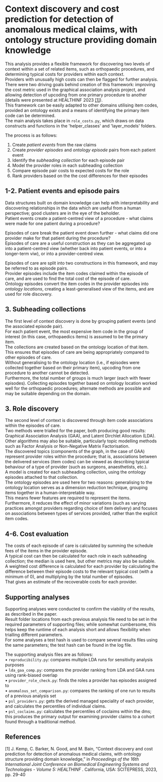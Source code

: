 # Context discovery and cost prediction for detection of anomalous medical claims, with ontology structure providing domain knowledge
This analysis provides a flexible framework for discovering two levels of context within a set of related items, such as orthopaedic procedures, and determining typical costs for providers within each context. <br/>
Providers with unusually high costs can then be flagged for further analysis. <br/>
There were two driving goals behind creation of this framework: improving the cost metric used in the graphical association analysis project, and allowing detection of upcoding from one primary procedure to another (details were presented at HEALTHINF 2023 [[1]](#1)). <br/>
This framework can be easily adapted to other domains utilising item codes, provided an ontology exists and a means of identifying the primary item code can be determined. <br/>
The main analysis takes place in `role_costs.py`, which draws on data constructs and functions in the 'helper_classes' and 'layer_models' folders. <br/>

The process is as follows:
1. Create *patient events* from the raw claims
2. Create *provider episodes* and *ontology episode* pairs from each patient event
3. Identify the *subheading collection* for each episode pair
4. Model the provider roles in each subheading collection
5. Compare episode pair costs to expected costs for the role
6. Rank providers based on the the cost differences for their episodes

## 1-2. Patient events and episode pairs ##
Data structures built on domain knowledge can help with interpretability and discovering relationships in the data which are useful from a human perspective; good clusters are in the eye of the beholder. <br/>
Patient events create a patient-centred view of a procedure - what claims were made for one patient during a procedure? <br/>

Episodes of care break the patient event down further - what claims did one provider make for that patient during the procedure? <br/>
Episodes of care are a useful construction as they can be aggregated up into a patient-centred view (whether back into patient events, or into a longer-term viw), or into a provider-centred view. <br/>

Episodes of care are split into two constructions in this framework, and may be referred to as episode pairs. <br/>
Provider episodes include the item codes claimed within the episode of care, and are used to find the total cost of the episode of care. <br/>
Ontology episodes convert the item codes in the provider episodes into *ontology locations*, creating a least-generalised view of the items, and are used for role discovery.

## 3. Subheading collections ##
The first level of context discovery is done by grouping patient events (and the associated episode pair). <br/>
For each patient event, the most expensive item code in the group of interest (in this case, orthopaedics items) is assumed to be the primary item. <br/>
The collections are created based on the ontology location of that item. <br/>
This ensures that episodes of care are being appropriately compared to other episodes of care. <br/>
Without generalising to the ontology location (i.e., if episodes were collected together based on their primary item), upcoding from one procedure to another cannot be detected. <br/>
Furthermore, the total number of groups is much larger (each with fewer episodes).
Collecting episodes together based on ontology location worked well for the orthopaedic procedures; alternate methods are possible and may be suitable depending on the domain.

## 3. Role discovery ##
The second level of context is discovered through item code associations within the episodes of care. <br/>
Two methods were trialled for the paper, both producing good results: Graphical Association Analysis (GAA), and Latent Dirchlet Allocation (LDA). <br/>
Other algorithms may also be suitable, particularly topic modelling methods such as Factor Analysis or Non-Negative Matrix Factorisation. <br/>
The discovered topics (components of the graph, in the case of GAA) represent provider roles within the procedure; that is, associations between the delivered services (item codes) can be viewed as describing typical behaviour of a type of provider (such as surgeons, anaesthetists, etc.). <br/>
A model is created for each subheading collection, using the ontology episodes attached to that collection. <br/>
The ontology episodes are used here for two reasons: generalising to the ontology location serves as a dimension reduction technique, grouping items together in a human-interpretable way. <br/>
This means fewer features are required to represent the items. <br/>
Furthermore, it reduces the effect of minor variations (such as varying practices amongst providers regarding choice of item delivery) and focuses on associations between types of services provided, rather than the explicit item codes. <br/>

## 4-6. Cost evaluation
The costs of each episode of care is calculated by summing the schedule fees of the items in the provider episode. <br/>
A typical cost can then be calculated for each role in each subheading collection; the median is used here, but other metrics may also be suitable.<br/>
A weighted cost difference is calculated for each provider by calculating the difference between their episode costs to the relevant typical cost (with a minimum of 0), and multiplying by the total number of episodes. <br/>
That gives an estimate of the recoverable costs for each provider.

## Supporting analyses
Supporting analyses were conducted to confirm the viability of the results, as described in the paper. <br/>
Result folder locations from each previous analysis file need to be set in the required parameters of supporting files; while somewhat cumbersome, this helps keep the runtime of each analysis short and allows flexibility when trialling different parameters.<br/>
For some analyses a test hash is used to compare several results files using the same parameters; the test hash can be found in the log file.

The supporting analysis files are as follows: <br/>
• `reproducibility.py`: compares multiple LDA runs for sensitivity analysis purposes<br/>
• `lda_gaa_comp.py`: compares the provider ranking from LDA and GAA runs using rank-biased overlap<br/>
• `provider_role_check.py`: finds the roles a provider has episodes assigned to<br/>
• `anomalous_set_comparison.py`: compares the ranking of one run to results of a previous analysis set<br/>
• `psl_providers.py`: gets the derived managed speciality of each provider, and calculates the percentiles of individual claims.<br/>
• `psl_coclaims.py`: calculates the percentiles of coclaims within the dms; this produces the primary output for examining provider claims to a cohort found through a traditional method.<br/>


## References
<a id="1">[1]</a>
J. Kemp, C. Barker, N. Good, and M. Bain, “Context discovery and cost  prediction for detection of anomalous medical claims, with ontology structure providing domain knowledge,” in *Proceedings of the 16th International Joint Conference on Biomedical Engineering Systems and Technologies - Volume 5: HEALTHINF* . California, USA: SCITEPRESS, 2023, pp. 29-40